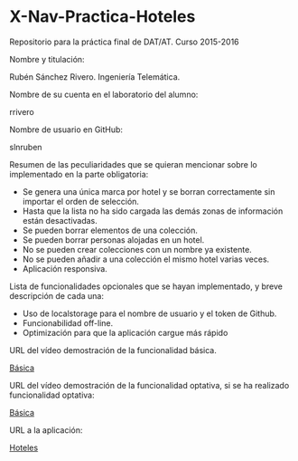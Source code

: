 # X-Nav-Practica-Hoteles
Repositorio para la práctica final de DAT/AT. Curso 2015-2016

Nombre y titulación:

Rubén Sánchez Rivero. Ingeniería Telemática.

Nombre de su cuenta en el laboratorio del alumno:

rrivero

Nombre de usuario en GitHub:

slnruben

Resumen de las peculiaridades que se quieran mencionar sobre lo implementado en la parte obligatoria:

<ul>
	<li>Se genera una única marca por hotel y se borran correctamente sin importar el orden de selección.</li>
	<li>Hasta que la lista no ha sido cargada las demás zonas de información están desactivadas.</li>
	<li>Se pueden borrar elementos de una colección.</li>
	<li>Se pueden borrar personas alojadas en un hotel.</li>
	<li>No se pueden crear colecciones con un nombre ya existente.</li>
	<li>No se pueden añadir a una colección el mismo hotel varias veces.</li>
	<li>Aplicación responsiva.</li>
</ul>

Lista de funcionalidades opcionales que se hayan implementado, y breve descripción de cada una:

<ul>
	<li>Uso de localstorage para el nombre de usuario y el token de Github.</li>
	<li>Funcionabilidad off-line.</li>
	<li>Optimización para que la aplicación cargue más rápido</li>
</ul>

URL del vídeo demostración de la funcionalidad básica.

<a href="https://youtu.be/2x43-_egqqs">Básica</a>


URL del vídeo demostración de la funcionalidad optativa, si se ha realizado funcionalidad optativa:

<a href="https://youtu.be/5fQrSLNlOJ8">Básica</a>


URL a la aplicación:

<a href="http://slnruben.github.io/X-Nav-Practica-Hoteles">Hoteles</a>
